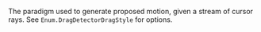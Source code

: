The paradigm used to generate proposed motion, given a stream of cursor
rays. See `Enum.DragDetectorDragStyle` for options.